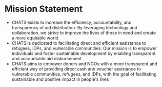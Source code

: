 # Mission Statement

* CHATS exists to increase the efficiency, accountability, and transparency of aid distribution. By leveraging technology and collaboration, we strive to improve the lives of those in need and create a more equitable world.
* CHATS is dedicated to facilitating direct and efficient assistance to refugees, IDPs, and vulnerable communities. Our mission is to empower individuals and foster sustainable development by enabling transparent and accountable aid disbursement
* CHATS aims to empower donors and NGOs with a more transparent and efficient way of providing direct cash and voucher assistance to vulnerable communities, refugees, and IDPs, with the goal of facilitating sustainable and positive impact in people's lives
